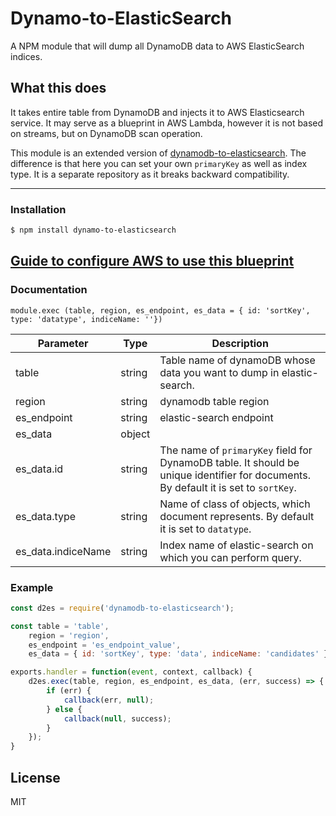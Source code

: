 # Dynamo-to-ElasticSearch

A NPM module that will dump all DynamoDB data to AWS ElasticSearch indices.

## What this does

It takes entire table from DynamoDB and injects it to AWS Elasticsearch service. It may serve as a blueprint in AWS Lambda, however it is not based on streams, but on DynamoDB scan operation.

This module is an extended version of [dynamodb-to-elasticsearch](https://www.npmjs.com/package/dynamodb-to-elasticsearch). The difference is that here you can set your own `primaryKey` as well as index type. It is a separate repository as it breaks backward compatibility.

---

### Installation

```sh
$ npm install dynamo-to-elasticsearch
```

## [Guide to configure AWS to use this blueprint](https://aws.amazon.com/blogs/compute/indexing-amazon-dynamodb-content-with-amazon-elasticsearch-service-using-aws-lambda)

### Documentation

`module.exec (table, region, es_endpoint, es_data = { id: 'sortKey', type: 'datatype', indiceName: ''})`

| Parameter | Type | Description
| ------ | ------ | ------ |
| table | string | Table name of dynamoDB whose data you want to dump in elastic-search.
| region | string | dynamodb table region
| es_endpoint | string | elastic-search endpoint
| es_data | object |
| es_data.id | string | The name of `primaryKey` field for DynamoDB table. It should be unique identifier for documents. By default it is set to `sortKey`. 
| es_data.type | string | Name of class of objects, which document represents. By default it is set to `datatype`.
| es_data.indiceName | string | Index name of elastic-search on which you can perform query.

### Example

```javascript
const d2es = require('dynamodb-to-elasticsearch');

const table = 'table',
	region = 'region',
	es_endpoint = 'es_endpoint_value',
	es_data = { id: 'sortKey', type: 'data', indiceName: 'candidates' }};

exports.handler = function(event, context, callback) {
	d2es.exec(table, region, es_endpoint, es_data, (err, success) => {
	    if (err) {
			callback(err, null);
		} else {
			callback(null, success);
		}
	});
}

```

License
----
MIT
